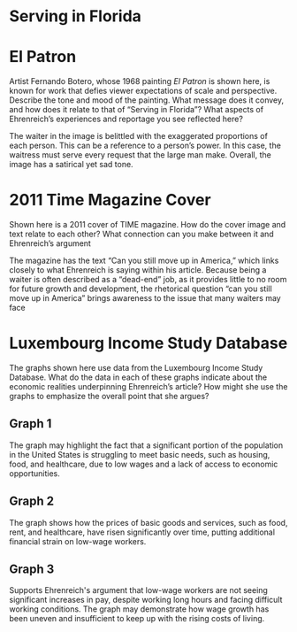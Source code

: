 # Serving in Florida

# El Patron

Artist Fernando Botero, whose 1968 painting *El Patron* is shown here, is known for work that defies viewer expectations of scale and perspective. Describe the tone and mood of the painting. What message does it convey, and how does it relate to that of “Serving in Florida”? What aspects of Ehrenreich’s experiences and reportage you see reflected here?

The waiter in the image is belittled with the exaggerated proportions of each person. This can be a reference to a person’s power. In this case, the waitress must serve every request that the large man make. Overall, the image has a satirical yet sad tone.

# 2011 Time Magazine Cover

Shown here is a 2011 cover of TIME magazine. How do the cover image and text relate to each other? What connection can you make between it and Ehrenreich’s argument

The magazine has the text “Can you still move up in America,” which links closely to what Ehrenreich is saying within his article. Because being a waiter is often described as a “dead-end” job, as it provides little to no room for future growth and development, the rhetorical question “can you still move up in America” brings awareness to the issue that many waiters may face

# Luxembourg Income Study Database

The graphs shown here use data from the Luxembourg Income Study Database. What do the data in each of these graphs indicate about the economic realities underpinning Ehrenreich’s article? How might she use the graphs to emphasize the overall point that she argues?

## Graph 1

The graph may highlight the fact that a significant portion of the population in the United States is struggling to meet basic needs, such as housing, food, and healthcare, due to low wages and a lack of access to economic opportunities.

## Graph 2

The graph shows how the prices of basic goods and services, such as food, rent, and healthcare, have risen significantly over time, putting additional financial strain on low-wage workers.

## Graph 3

Supports Ehrenreich's argument that low-wage workers are not seeing significant increases in pay, despite working long hours and facing difficult working conditions. The graph may demonstrate how wage growth has been uneven and insufficient to keep up with the rising costs of living.